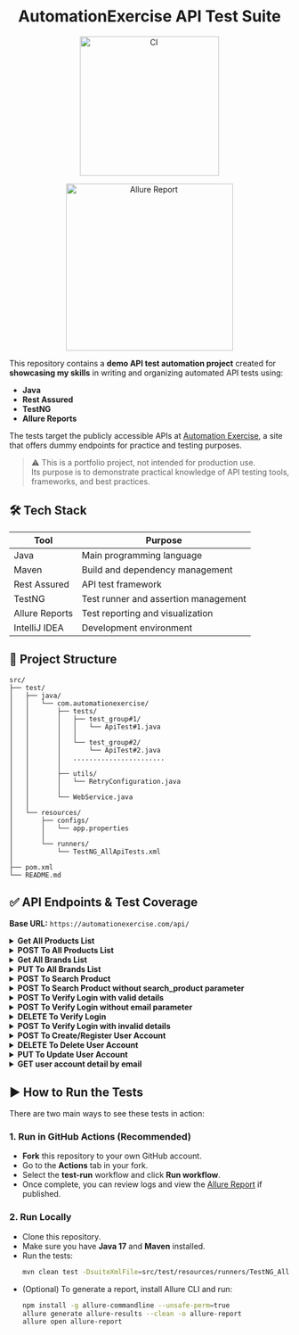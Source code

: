 <h1 align="center">AutomationExercise API Test Suite</h1>

<p align="center">
  <a href="https://github.com/Claudiu-Munteanu/automationexercise-api-tests-restassured-testng-java/actions/workflows/ci.yml">
    <img src="https://github.com/Claudiu-Munteanu/automationexercise-api-tests-restassured/actions/workflows/ci.yml/badge.svg" alt="CI" width="250"/>
  </a>
</p>
<p align="center">
  <a href="https://claudiu-munteanu.github.io/automationexercise-api-tests-restassured/">
    <img src="https://img.shields.io/badge/Allure_Report:-Click Here-4e7eff?logo=allure&logoColor=white" alt="Allure Report" width="300"/>
  </a>
</p>

This repository contains a **demo API test automation project** created for **showcasing my skills** in writing and organizing automated API tests using:

- **Java**
- **Rest Assured**
- **TestNG**
- **Allure Reports**

The tests target the publicly accessible APIs at [Automation Exercise](https://automationexercise.com/api_list), a site that offers dummy endpoints for practice and testing purposes.

> ⚠️ This is a portfolio project, not intended for production use.  
> Its purpose is to demonstrate practical knowledge of API testing tools, frameworks, and best practices.

## 🛠️ Tech Stack

| Tool            | Purpose                                |
|-----------------|----------------------------------------|
| Java            | Main programming language              |
| Maven           | Build and dependency management        |
| Rest Assured    | API test framework                     |
| TestNG          | Test runner and assertion management   |
| Allure Reports  | Test reporting and visualization       |
| IntelliJ IDEA   | Development environment                |

## 📁 Project Structure

```
src/
├── test/
│   ├── java/
│   │   └── com.automationexercise/
│   │       ├── tests/
│   │       │   ├── test_group#1/
│   │       │   │   └── ApiTest#1.java
│   │       │   │
│   │       │   └── test_group#2/
│   │       │       └── ApiTest#2.java
│   │       │   .......................
│   │       │
│   │       ├── utils/
│   │       │   └── RetryConfiguration.java
│   │       │
│   │       └── WebService.java
│   │
│   └── resources/
│       ├── configs/
│       │   └── app.properties
│       │
│       └── runners/
│           └── TestNG_AllApiTests.xml
│       
├── pom.xml
└── README.md
```

## ✅ API Endpoints & Test Coverage

**Base URL:** `https://automationexercise.com/api/`

<details>
<summary><strong>Get All Products List</strong></summary>

- **Endpoint:** `/productsList`
- **Request Method:** `GET`
- **Response Code:** `200`
- **Response JSON:** All products list
</details>

<details>
<summary><strong>POST To All Products List</strong></summary>

- **Endpoint:** `/productsList`
- **Request Method:** `POST`
- **Response Code:** `405`
- **Response Message:** This request method is not supported.
</details>

<details>
<summary><strong>Get All Brands List</strong></summary>

- **Endpoint:** `/brandsList`
- **Request Method:** `GET`
- **Response Code:** `200`
- **Response JSON:** All brands list
</details>

<details>
<summary><strong>PUT To All Brands List</strong></summary>

- **Endpoint:** `/brandsList`
- **Request Method:** `PUT`
- **Response Code:** `405`
- **Response Message:** This request method is not supported.
</details>

<details>
<summary><strong>POST To Search Product</strong></summary>

- **Endpoint:** `/searchProduct`
- **Request Method:** `POST`
- **Request Parameter:** `search_product` (e.g., `top`, `tshirt`, `jean`)
- **Response Code:** `200`
- **Response JSON:** Searched products list
</details>

<details>
<summary><strong>POST To Search Product without search_product parameter</strong></summary>

- **Endpoint:** `/searchProduct`
- **Request Method:** `POST`
- **Response Code:** `400`
- **Response Message:** Bad request, search_product parameter is missing in POST request.
</details>

<details>
<summary><strong>POST To Verify Login with valid details</strong></summary>

- **Endpoint:** `/verifyLogin`
- **Request Method:** `POST`
- **Request Parameters:** `email`, `password`
- **Response Code:** `200`
- **Response Message:** User exists!
</details>

<details>
<summary><strong>POST To Verify Login without email parameter</strong></summary>

- **Endpoint:** `/verifyLogin`
- **Request Method:** `POST`
- **Request Parameter:** `password`
- **Response Code:** `400`
- **Response Message:** Bad request, email or password parameter is missing in POST request.
</details>

<details>
<summary><strong>DELETE To Verify Login</strong></summary>

- **Endpoint:** `/verifyLogin`
- **Request Method:** `DELETE`
- **Response Code:** `405`
- **Response Message:** This request method is not supported.
</details>

<details>
<summary><strong>POST To Verify Login with invalid details</strong></summary>

- **Endpoint:** `/verifyLogin`
- **Request Method:** `POST`
- **Request Parameters:** `email`, `password` (invalid values)
- **Response Code:** `404`
- **Response Message:** User not found!
</details>

<details>
<summary><strong>POST To Create/Register User Account</strong></summary>

- **Endpoint:** `/createAccount`
- **Request Method:** `POST`
- **Request Parameters:** `name`, `email`, `password`, `title` (e.g., `Mr`, `Mrs`, `Miss`), `birth_date`, `birth_month`, `birth_year`, `firstname`, `lastname`, `company`, `address1`, `address2`, `country`, `zipcode`, `state`, `city`, `mobile_number`
- **Response Code:** `201`
- **Response Message:** User created!
</details>

<details>
<summary><strong>DELETE To Delete User Account</strong></summary>

- **Endpoint:** `/deleteAccount`
- **Request Method:** `DELETE`
- **Request Parameters:** `email`, `password`
- **Response Code:** `200`
- **Response Message:** Account deleted!
</details>

<details>
<summary><strong>PUT To Update User Account</strong></summary>

- **Endpoint:** `/updateAccount`
- **Request Method:** `PUT`
- **Request Parameters:** `name`, `email`, `password`, `title` (e.g., `Mr`, `Mrs`, `Miss`), `birth_date`, `birth_month`, `birth_year`, `firstname`, `lastname`, `company`, `address1`, `address2`, `country`, `zipcode`, `state`, `city`, `mobile_number`
- **Response Code:** `200`
- **Response Message:** User updated!
</details>

<details>
<summary><strong>GET user account detail by email</strong></summary>

- **Endpoint:** `/getUserDetailByEmail`
- **Request Method:** `GET`
- **Request Parameters:** `email`
- **Response Code:** `200`
- **Response JSON:** User Detail
</details>

## ▶️ How to Run the Tests

There are two main ways to see these tests in action:

### 1. Run in GitHub Actions (Recommended)
- **Fork** this repository to your own GitHub account.
- Go to the **Actions** tab in your fork.
- Select the **test-run** workflow and click **Run workflow**.
- Once complete, you can review logs and view the [Allure Report](https://your-username.github.io/automationexercise-api-tests-restassured-testng-java/) if published.

### 2. Run Locally
- Clone this repository.
- Make sure you have **Java 17** and **Maven** installed.
- Run the tests:
  ```sh
  mvn clean test -DsuiteXmlFile=src/test/resources/runners/TestNG_AllApiTests.xml
  ```
- (Optional) To generate a report, install Allure CLI and run:
  ```sh
  npm install -g allure-commandline --unsafe-perm=true
  allure generate allure-results --clean -o allure-report
  allure open allure-report
  ```